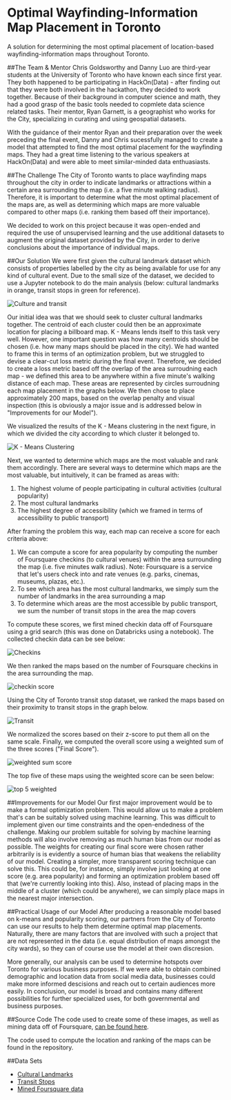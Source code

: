 # Optimal Wayfinding-Information Map Placement in Toronto
A solution for determining the most optimal placement of location-based wayfinding-information maps throughout Toronto.

##The Team & Mentor
Chris Goldsworthy and Danny Luo are third-year students at the University of Toronto who have known each since first year. They both happened to be participating in HackOn(Data) - after finding out that they were both involved in the hackathon, they decided to work together.  Because of their background in computer science and math, they had a good grasp of the basic tools needed to copmlete data science related tasks. Their mentor, Ryan Garnett, is a geographist who works for the City, specializing in curating and using geospatial datasets.

With the guidance of their mentor Ryan and their preparation over the week preceding the final event, Danny and Chris sucessfully managed to create a model that attempted to find the most optimal placement for the wayfinding maps.  They had a great time listening to the various speakers at HackOn(Data) and were able to meet similar-minded data enthuasiasts. 

##The Challenge
The City of Toronto wants to place wayfinding maps throughout the city in order to indicate landmarks or attractions within a certain area surrounding the map (i.e. a five minute walking radius).  Therefore, it is important to determine what the most optimal placement of the maps are, as well as determining which maps are more valuable compared to other maps (i.e. ranking them based off their importance).

We decided to work on this project because it was open-ended and required the use of unsupervised learning and the use additional datasets to augment the original dataset provided by the City, in order to derive conclusions about the importance of individual maps. 

##Our Solution
We were first given the cultural landmark dataset which consists of properties labelled by the city as being available for use for any kind of cultural event. Due to the small size of the dataset, we decided to use a Jupyter notebook to do the main analysis (below: cultural landmarks in orange, transit stops in green for reference).  

![Culture and transit](https://raw.githubusercontent.com/c4goldsw/billboardPlacementTO/master/images/culturalLandmarks.png)

Our initial idea was that we should seek to cluster cultural landmarks together.  The centroid of each cluster could then be an approximate location for placing a billboard map.  K - Means lends itself to this task very well.  However, one important question was how many centroids should be chosen (i.e. how many maps should be placed in the city).  We had wanted to frame this in terms of an optimization problem, but we struggled to devise a clear-cut loss metric during the final event.  Therefore, we decided to create a loss metric based off the overlap of the area surroudning each map - we defined this area to be anywhere within a five minute's walking distance of each map.  These areas are represented by circles surroudning each map placement in the graphs below.  We then chose to place approximately 200 maps, based on the overlap penalty and visual inspection (this is obviously a major issue and is addressed below in "Improvements for our Model").

We visualized the results of the K - Means clustering in the next figure, in which we divided the city according to which cluster it belonged to.

![K - Means Clustering](https://raw.githubusercontent.com/c4goldsw/billboardPlacementTO/a2a498dc4ffd27e0c370efeb43a4578f06483e0b/images/kmeansRegion.png)

Next, we wanted to determine which maps are the most valuable and rank them accordingly.  There are several ways to determine which maps are the most valuable, but intuitively, it can be framed as areas with:

1. The highest volume of people participating in cultural activities (cultural popularity)
2. The most cultural landmarks
3. The highest degree of accessibility (which we framed in terms of accessibility to public transport)

After framing the problem this way, each map can receive a score for each criteria above:

1. We can compute a score for area popularity by computing the number of Foursquare checkins (to cultural venues) within the area surrounding the map (i.e. five minutes walk radius).  Note: Foursquare is a service that let's users check into and rate venues (e.g. parks, cinemas, museums, plazas, etc.).
2. To see which area has the most cultural landmarks, we simply sum the number of landmarks in the area surrounding a map
3. To determine which areas are the most accessible by public transport, we sum the number of transit stops in the area the map covers

To compute these scores, we first mined checkin data off of Foursquare using a grid search (this was done on Databricks using a notebook).  The collected checkin data can be see below:

![Checkins](https://github.com/c4goldsw/billboardPlacementTO/blob/a2a498dc4ffd27e0c370efeb43a4578f06483e0b/images/checkins.png)

We then ranked the maps based on the number of Foursquare checkins in the area surrounding the map.

![checkin score](https://raw.githubusercontent.com/c4goldsw/billboardPlacementTO/master/images/checkinScore.png)

Using the City of Toronto transit stop dataset, we ranked the maps based on their proximity to transit stops in the graph below.

![Transit](https://raw.githubusercontent.com/c4goldsw/billboardPlacementTO/a2a498dc4ffd27e0c370efeb43a4578f06483e0b/images/transitScore.png)

We normalized the scores based on their z-score to put them all on the same scale. Finally, we computed the overall score using a weighted sum of the three scores ("Final Score").

![weighted sum score](https://raw.githubusercontent.com/c4goldsw/billboardPlacementTO/master/images/finalScore.png)

The top five of these maps using the weighted score can be seen below:

![top 5 weighted](https://raw.githubusercontent.com/c4goldsw/billboardPlacementTO/master/images/finalScoreTop5.png)

##Improvements for our Model
Our first major improvement would be to make a formal optimization problem. This would allow us to make a problem that's can be suitably solved using machine learning. This was difficult to implement given our time constraints and the open-endedness of the challenge. Making our problem suitable for solving by machine learning methods will also involve removing as much human bias from our model as possible.  The weights for creating our final score were chosen rather arbitrarily is is evidently a source of human bias that weakens the reliability of our model.  Creating a simpler, more transparent scoring technique can solve this.  This could be, for instance, simply involve just looking at one score (e.g. area popularity) and forming an optimization problem based off that (we're currently looking into this).  Also, instead of placing maps in the middle of a cluster (which could be anywhere), we can simply place maps in the nearest major intersection. 

##Practical Usage of our Model
After producing a reasonable model based on k-means and popularity scoring, our partners from the City of Toronto can use our results to help them determine optimal map placements. Naturally, there are many factors that are involved with such a project that are not represented in the data (i.e. equal distribution of maps amongst the city wards), so they can of course use the model at their own discresion.

More generally, our analysis can be used to determine hotspots over Toronto for various business purposes. If we were able to obtain combined demographic and location data from social media data, businesses could make more informed descisions and reach out to certain audiences more easily. In conclusion, our model is broad and contains many different possibilities for further specialized uses, for both governmental and business purposes. 

##Source Code
The code used to create some of these images, as well as mining data off of Foursquare, [can be found here](https://databricks-prod-cloudfront.cloud.databricks.com/public/4027ec902e239c93eaaa8714f173bcfc/3369275223907376/2553738767828155/6070394398366266/latest.html).

The code used to compute the location and ranking of the maps can be found 
in the repository.

##Data Sets
* [Cultural Landmarks](http://tranquant.com/datasource-detail/b9bcabac-a037-4bdc-9b81-f4d1fe03f47b)
* [Transit Stops](http://www1.toronto.ca/wps/portal/contentonly?vgnextoid=96f236899e02b210VgnVCM1000003dd60f89RCRD)
* [Mined Foursquare data](https://github.com/c4goldsw/billboardPlacementTO/blob/master/code/checkins_final.txt)
